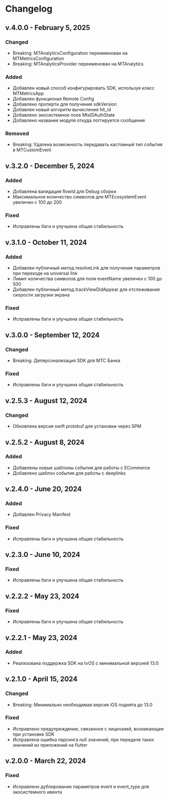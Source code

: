 # Changelog

## v.4.0.0 - February 5, 2025

### Changed
- Breaking: MTAnalyticsConfiguration переименован на MTMetricsConfiguration
- Breaking: MTAnalyticsProvider переименован на MTAnalytics

### Added
- Добавлен новый способ конфигурировать SDK, используя класс MTMetricsApp
- Добавлен функционал Remote Config
- Добавлено проперти для получения sdkVersion
- Добавлен новый алгоритм вычисления hit_id
- Добавлено экосистемное поле MtsIDAuthState
- Добавлено название модуля откуда логгируется сообщение

### Removed
- Breaking: Удалена возможность передавать кастомный тип события в MTCustomEvent

## v.3.2.0 - December 5, 2024

### Added
- Добавлена валидация flowId для Debug сборки
- Максимальное количество символов для MTEcosystemEvent увеличен с 100 до 200

### Fixed
- Исправлены баги и улучшена общая стабильность

## v.3.1.0 - October 11, 2024

### Added
- Добавлен публичный метод resolveLink для получения параметров при переходе на universal link
- Лимит количества символов для поля eventName увеличен с 100 до 500
- Добавлен публичный метод trackViewDidAppear для отслеживания скорости загрузки экрана

### Fixed
- Исправлены баги и улучшена общая стабильность

## v.3.0.0 - September 12, 2024

### Changed
- Breaking: Деперсонализация SDK для МТС Банка

### Fixed
- Исправлены баги и улучшена общая стабильность

## v.2.5.3 - August 12, 2024

### Changed
- Обновлена версия swift protobuf для установки через SPM

## v.2.5.2 - August 8, 2024

### Added
- Добавлены новые шаблоны события для работы с ECommerce
- Добавлено шаблон события для работы с deeplinks

## v.2.4.0 - June 20, 2024

### Added
- Добавлен Privacy Manifest

### Fixed
- Исправлены баги и улучшена общая стабильность

## v.2.3.0 - June 10, 2024

### Fixed
- Исправлены баги и улучшена общая стабильность

## v.2.2.2 - May 23, 2024

### Fixed
- Исправлены баги и улучшена общая стабильность

## v.2.2.1 - May 23, 2024

### Added
- Реализована поддержка SDK на tvOS с минимальной версией 13.0

## v.2.1.0 - April 15, 2024

### Changed
- Breaking: Минимально необходимая версия iOS поднята до 13.0

### Fixed
- Исправлено предупреждение, связанное с лицензией, возникающее при установке SDK
- Исправлена ошибка парсинга null значений, при передаче таких значений из приложений на flutter

## v.2.0.0 - March 22, 2024

### Fixed
- Исправлено дублирование параметров event и event_type для экосистемного ивента
